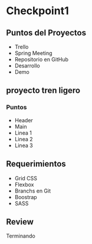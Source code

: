 # Checkpoint1
## Puntos del Proyectos
 * Trello
 * Spring Meeting
 * Repositorio en GitHub
 * Desarrollo
 * Demo
## proyecto tren ligero
### Puntos
 * Header
 * Main
 * Linea 1
 * Linea 2
 * Linea 3
## Requerimientos
 * Grid CSS
 * Flexbox
 * Branchs en Git
 * Boostrap
 * SASS
## Review
Terminando 
 
